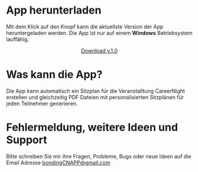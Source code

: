 # App herunterladen
Mit dem Klick auf den Knopf kann die aktuellste Version der App heruntergeladen werden. 
Die App ist nur auf einem **Windows** Betriebsystem lauffähig. 

<p align="center">
<!-- Place this tag where you want the button to render. -->
<a class="github-button" href="https://github.com/ndezelak/bonding_CN_app/archive/gh-pages.zip" data-icon="octicon-cloud-download" aria-label="Download ntkme/github-buttons on GitHub">Download v.1.0</a>
</p>

# Was kann die App? 
Die App kann automatisch ein Sitzplan für die Veranstalltung CareerNight erstellen und gleichzeitig PDF Dateien mit personalisierten Sitzplänen für jeden Teilnehmer generieren. 
# Fehlermeldung, weitere Ideen und Support
Bitte schreiben Sie mir ihre Fragen, Probleme, Bugs oder neue Ideen auf die Email Adresse bondingCNAPP@gmail.com
